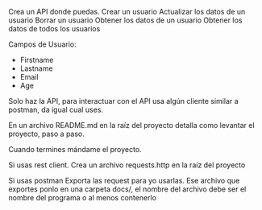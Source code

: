 Crea un API donde puedas.
Crear un usuario
Actualizar los datos de un usuario
Borrar un usuario
Obtener los datos de un usuario
Obtener los datos de todos los usuarios

Campos de Usuario:
- Firstname
- Lastname
- Email
- Age

Solo haz la API, para interactuar con el API usa algún cliente similar a postman, da igual cual uses.

En un archivo README.md en la raíz del proyecto detalla como levantar el proyecto, paso a paso.

Cuando termines mándame el proyecto.

Si usas rest client.
Crea un archivo requests.http en la raíz del proyecto 

Si usas postman
Exporta las request para yo usarlas.
Ese archivo que exportes ponlo en una carpeta docs/, el nombre del archivo debe ser el nombre del programa o al menos contenerlo
